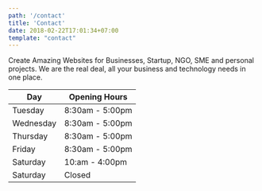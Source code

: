```yaml
---
path: '/contact'
title: 'Contact'
date: 2018-02-22T17:01:34+07:00
template: "contact"
---
```


Create Amazing Websites for Businesses, Startup, NGO, SME and personal projects. We are the real deal, all your business and technology needs in one place.


| Day       | Opening Hours   |
| --------- | --------------- |
| Tuesday   | 8:30am - 5:00pm |
| Wednesday | 8:30am - 5:00pm |
| Thursday  | 8:30am - 5:00pm |
| Friday    | 8:30am - 5:00pm |
| Saturday  | 10:am - 4:00pm  |
| Saturday  | Closed          |
